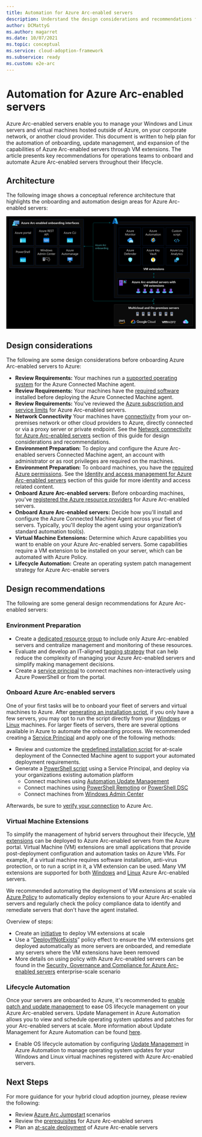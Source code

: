 ```yaml
---
title: Automation for Azure Arc-enabled servers
description: Understand the design considerations and recommendations for automation of Arc-enabled servers
author: DCMattyG
ms.author: magarret
ms.date: 10/07/2021
ms.topic: conceptual
ms.service: cloud-adoption-framework
ms.subservice: ready
ms.custom: e2e-arc
---
```


# Automation for Azure Arc-enabled servers

Azure Arc-enabled servers enable you to manage your Windows and Linux servers and virtual machines hosted outside of Azure, on your corporate network, or another cloud provider. This document is written to help plan for the automation of onboarding, update management, and expansion of the capabilities of Azure Arc-enabled servers through VM extensions. The article presents key recommendations for operations teams to onboard and automate Azure Arc-enabled servers throughout their lifecycle.

## Architecture

The following image shows a conceptual reference architecture that highlights the onboarding and automation design areas for Azure Arc-enabled servers:

![Azure Arc-enabled data services | Onboarding and VM extension integration](./media/arc-servers-onboarding.svg)

## Design considerations

The following are some design considerations before onboarding Azure Arc-enabled servers to Azure:

- **Review Requirements:** Your machines run a [supported operating system](/azure/azure-arc/servers/agent-overview#supported-operating-systems) for the Azure Connected Machine agent.
- **Review Requirements:** Your machines have the [required software](/azure/azure-arc/servers/agent-overview#software-requirements) installed before deploying the Azure Connected Machine agent.
- **Review Requirements:** You've reviewed the [Azure subscription and service limits](/azure/azure-arc/servers/agent-overview#azure-subscription-and-service-limits) for Azure Arc-enabled servers.
- **Network Connectivity** Your machines have [connectivity](/azure/azure-arc/servers/agent-overview#networking-configuration) from your on-premises network or other cloud providers to Azure, directly connected or via a proxy server or private endpoint. See the [Network connectivity for Azure Arc-enabled servers](./eslz-arc-servers-connectivity.md) section of this guide for design considerations and recommendations.
- **Environment Preparation:** To deploy and configure the Azure Arc-enabled servers Connected Machine agent, an account with administrator or as root privileges are required on the machines.
- **Environment Preparation:** To onboard machines, you have the [required Azure permissions](/azure/azure-arc/servers/agent-overview#required-permissions). See the [Identity and access management for Azure Arc-enabled servers](./eslz-identity-and-access-management.md) section of this guide for more identity and access related content.
- **Onboard Azure Arc-enabled servers:** Before onboarding machines, you've [registered the Azure resource providers](/azure/azure-arc/servers/agent-overview#register-azure-resource-providers) for Azure Arc-enabled servers.
- **Onboard Azure Arc-enabled servers:** Decide how you'll install and configure the Azure Connected Machine Agent across your fleet of servers. Typically, you'll deploy the agent using your organization’s standard automation tool(s).
- **Virtual Machine Extensions:** Determine which Azure capabilities you want to enable on your Azure Arc-enabled servers. Some capabilities require a VM extension to be installed on your server, which can be automated with Azure Policy.
- **Lifecycle Automation:** Create an operating system patch management strategy for Azure Arc-enable servers

## Design recommendations

The following are some general design recommendations for Azure Arc-enabled servers:

### Environment Preparation

- Create a [dedicated resource group](/azure/azure-resource-manager/management/manage-resource-groups-portal#create-resource-groups) to include only Azure Arc-enabled servers and centralize management and monitoring of these resources.
- Evaluate and develop an IT-aligned [tagging strategy](/azure/cloud-adoption-framework/decision-guides/resource-tagging/) that can help reduce the complexity of managing your Azure Arc-enabled servers and simplify making management decisions.
- Create a [service principal](/azure/azure-arc/servers/onboard-service-principal#create-a-service-principal-for-onboarding-at-scale) to connect machines non-interactively using Azure PowerShell or from the portal.

### Onboard Azure Arc-enabled servers

One of your first tasks will be to onboard your fleet of servers and virtual machines to Azure. After [generating an installation script](/azure/azure-arc/servers/onboard-portal#generate-the-installation-script-from-the-azure-portal), if you only have a few servers, you may opt to run the script directly from your [Windows](/azure/azure-arc/servers/onboard-portal#install-and-validate-the-agent-on-windows) or [Linux](/azure/azure-arc/servers/onboard-portal#install-and-validate-the-agent-on-linux) machines. For larger fleets of servers, there are several options available in Azure to automate the onboarding process. We recommended creating a [Service Principal](/azure/azure-arc/servers/onboard-service-principal#create-a-service-principal-for-onboarding-at-scale) and apply one of the following methods:

- Review and customize the [predefined installation script](/azure/azure-arc/servers/onboard-service-principal) for at-scale deployment of the Connected Machine agent to support your automated deployment requirements.
- Generate a [PowerShell script](/azure/azure-arc/servers/onboard-service-principal) using a Service Principal, and deploy via your organizations existing automation platform
  - Connect machines using [Automation Update Management](/azure/azure-arc/servers/onboard-update-management-machines)
  - Connect machines using [PowerShell Remoting](/azure/azure-arc/servers/onboard-powershell#install-and-connect-by-using-powershell-remoting) or [PowerShell DSC](/azure/azure-arc/servers/onboard-dsc)
  - Connect machines from [Windows Admin Center](/azure/azure-arc/servers/onboard-windows-admin-center)

Afterwards, be sure to [verify your connection](/azure/azure-arc/servers/onboard-portal#verify-the-connection-with-azure-arc) to Azure Arc.

### Virtual Machine Extensions

To simplify the management of hybrid servers throughout their lifecycle, [VM extensions](/azure/azure-arc/servers/manage-vm-extensions) can be deployed to Azure Arc-enabled servers from the Azure portal. Virtual Machine (VM) extensions are small applications that provide post-deployment configuration and automation tasks on Azure VMs. For example, if a virtual machine requires software installation, anti-virus protection, or to run a script in it, a VM extension can be used. Many VM extensions are supported for both [Windows](/azure/azure-arc/servers/manage-vm-extensions#windows-extensions) and [Linux](/azure/azure-arc/servers/manage-vm-extensions#linux-extensions) Azure Arc-enabled servers.

We recommended automating the deployment of VM extensions at scale via [Azure Policy](/azure/governance/policy/overview) to automatically deploy extensions to your Azure Arc-enabled servers and regularly check the policy compliance data to identify and remediate servers that don't have the agent installed.

Overview of steps:
- Create an [initiative](/azure/security-center/security-policy-concept#what-is-a-security-initiative) to deploy VM extensions at scale
- Use a “[DeployIfNotExists](/azure/governance/policy/concepts/effects#deployifnotexists)” policy effect to ensure the VM extensions get deployed automatically as more servers are onboarded, and remediate any servers where the VM extensions have been removed
- More details on using policy with Azure Arc-enabled servers can be found in the [Security, Governance and Compliance for Azure Arc-enabled servers](./eslz-security-governance-and-compliance.md) enterprise-scale scenario

### Lifecycle Automation

Once your servers are onboarded to Azure, it's recommended to [enable patch and update management](/azure/cloud-adoption-framework/manage/hybrid/server/best-practices/arc-update-management) to ease OS lifecycle management on your Azure Arc-enabled servers. Update Management in Azure Automation allows you to view and schedule operating system updates and patches for your Arc-enabled servers at scale. More information about Update Management for Azure Automation can be found [here](/azure/automation/update-management/overview).

- Enable OS lifecycle automation by configuring [Update Management](/azure/automation/update-management/enable-from-automation-account) in Azure Automation to manage operating system updates for your Windows and Linux virtual machines registered with Azure Arc-enabled servers.

## Next Steps

For more guidance for your hybrid cloud adoption journey, please review the following:

- Review [Azure Arc Jumpstart](https://azurearcjumpstart.io/azure_arc_jumpstart/azure_arc_servers/day2/) scenarios
- Review the [prerequisites](/azure/azure-arc/servers/agent-overview#prerequisites) for Azure Arc-enabled servers
- Plan an [at-scale deployment](/azure/azure-arc/servers/plan-at-scale-deployment) of Azure Arc-enable servers
